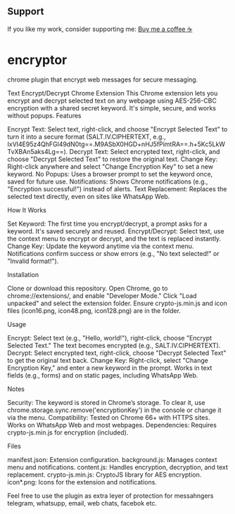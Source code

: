 ## Support
If you like my work, consider supporting me:
[Buy me a coffee ☕](https://www.buymeacoffee.com/watchdogalert)

# encryptor
chrome plugin that encrypt web messages for secure messaging.

Text Encrypt/Decrypt Chrome Extension
This Chrome extension lets you encrypt and decrypt selected text on any webpage using AES-256-CBC encryption with a shared secret keyword. It's simple, secure, and works without popups.
Features

Encrypt Text: Select text, right-click, and choose "Encrypt Selected Text" to turn it into a secure format (SALT.IV.CIPHERTEXT, e.g., IxVI4E95z4QhFGl49dN0tg==.M9ASbX0HGD+nHJ5fPimtRA==.h+5Kc5LkWTvXBAn5aks4Lg==).
Decrypt Text: Select encrypted text, right-click, and choose "Decrypt Selected Text" to restore the original text.
Change Key: Right-click anywhere and select "Change Encryption Key" to set a new keyword.
No Popups: Uses a browser prompt to set the keyword once, saved for future use.
Notifications: Shows Chrome notifications (e.g., "Encryption successful!") instead of alerts.
Text Replacement: Replaces the selected text directly, even on sites like WhatsApp Web.

How It Works

Set Keyword: The first time you encrypt/decrypt, a prompt asks for a keyword. It's saved securely and reused.
Encrypt/Decrypt: Select text, use the context menu to encrypt or decrypt, and the text is replaced instantly.
Change Key: Update the keyword anytime via the context menu.
Notifications confirm success or show errors (e.g., "No text selected!" or "Invalid format!").

Installation

Clone or download this repository.
Open Chrome, go to chrome://extensions/, and enable "Developer Mode."
Click "Load unpacked" and select the extension folder.
Ensure crypto-js.min.js and icon files (icon16.png, icon48.png, icon128.png) are in the folder.

Usage

Encrypt: Select text (e.g., "Hello, world!"), right-click, choose "Encrypt Selected Text." The text becomes encrypted (e.g., SALT.IV.CIPHERTEXT).
Decrypt: Select encrypted text, right-click, choose "Decrypt Selected Text" to get the original text back.
Change Key: Right-click, select "Change Encryption Key," and enter a new keyword in the prompt.
Works in text fields (e.g., forms) and on static pages, including WhatsApp Web.

Notes

Security: The keyword is stored in Chrome’s storage. To clear it, use chrome.storage.sync.remove('encryptionKey') in the console or change it via the menu.
Compatibility: Tested on Chrome 66+ with HTTPS sites. Works on WhatsApp Web and most webpages.
Dependencies: Requires crypto-js.min.js for encryption (included).

Files

manifest.json: Extension configuration.
background.js: Manages context menu and notifications.
content.js: Handles encryption, decryption, and text replacement.
crypto-js.min.js: CryptoJS library for AES encryption.
icon*.png: Icons for the extension and notifications.

Feel free to use the plugin as extra leyer of protection for messahngers telegram, whatsupp, email, web chats, facebok etc. 

